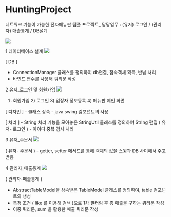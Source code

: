 # HuntingProject
네트워크 기능이 가능한 전자메뉴판 팀플 프로젝트_ 담당업무 : (유저) 로그인 / (관리자) 매출통계 / DB설계

<img src="https://postfiles.pstatic.net/MjAxOTA1MDhfMTM3/MDAxNTU3MjUxMjg5NTI4.svSSHITfRlSXZV-Ci1b_mVsuRhqbuFYEOSMx55laMyYg.NBINn4wgnEDujw6uouHTOfzG81IZyxc6m9CtFNtZelEg.PNG.kwjing93/HUNTING1.png?type=w966">


1 데이터베이스 설계
<img src="https://postfiles.pstatic.net/MjAxOTA1MDhfOTEg/MDAxNTU3MjUxNDY2MDQ3.jZUwC4FQIzjOcW5bb442e4fOU-jWh-sjMYv4S0JfHXIg.4HLL684yEpE637Yl_th9_laUqquDv8xDj63_TidCU-Ag.PNG.kwjing93/HUNTING2.png?type=w966">

[ DB ]
- ConnectionManager 클래스를 정의하여 db연결, 접속객체 획득, 반납 처리
- 바인드 변수를 사용해 쿼리문 작성


2 유저_로그인 및 회원가입
<img src="https://postfiles.pstatic.net/MjAxOTA1MDhfMjU1/MDAxNTU3MjUxNDY3ODAy.oNdIZb_bWTMkFnxLItvrVzRbLaaHU4Yyi3vSJPrPhlMg.qyY3u6DJFsAQLU8_LSoRQ1BWOssjT0e_Z94Fua_V-3gg.PNG.kwjing93/HUNTING3.png?type=w966">

1) 회원가입     2) 로그인     3) 입장자 정보등록     4) 메뉴판 메인 화면

[ 디자인 ] - 클래스 상속    - java swing 컴포넌트의 사용

[ 처리 ] - String 처리 기능을 모아놓은 StringUtil 클래스를 정의하여 String 편집
( 유저- 로그인 ) - 아이디 중복 검사 처리




3 유저_주문서
<img src="https://postfiles.pstatic.net/MjAxOTA1MDhfMjgz/MDAxNTU3MjUxNDY4ODkw.CvY4lu8E-H_IP1WhxTW4ANQQgoNzQHTMRYMte71ztLkg.bjMUeGWVg1QCH72fu4FcOqvmY-E62W7Lx5ZTdv6V9FMg.PNG.kwjing93/HUNTING4.png?type=w966">

( 유저- 주문서 ) - getter, setter 메서드를 통해 객체의 값을 스윙과 DB 사이에서 주고 받음


4 관리자_매출통계
<img src="https://postfiles.pstatic.net/MjAxOTA1MDhfMTYg/MDAxNTU3MjUxNDcwNTQy.Ot1dzc_ub7TnZraTjgUgtRU4lxB9vATijT0vDfP0Ry8g.opnq1OIyBFYF3ekJ42bcts-MGbpCFvD7-GjMCTJrRqwg.PNG.kwjing93/HUNTING5.png?type=w966">

( 관리자-매출통계 )
- AbstractTableModel을 상속받은 TableModel 클래스를 정의하여, table 컴포넌트의 생성
- 특정 조건 ( like 를 이용해 검색 )으로 1차 필터링 후 총 매출을 구하는 쿼리문 작성
- 이중 쿼리문, sum 을 활용한 매출 쿼리문 작성

